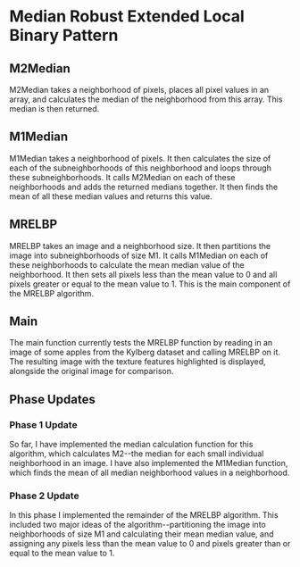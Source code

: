  # Median Robust Extended Local Binary Pattern

## M2Median
M2Median takes a neighborhood of pixels, places all pixel values in an array, and calculates the median of the neighborhood from this array. This median is then returned.

## M1Median
M1Median takes a neighborhood of pixels. It then calculates the size of each of the subneighborhoods of this neighborhood and loops through these subneighborhoods. It calls M2Median on each of these neighborhoods and adds the returned medians together. It then finds the mean of all these median values and returns this value.

## MRELBP
MRELBP takes an image and a neighborhood size. It then partitions the image into subneighborhoods of size M1. It calls M1Median on each of these neighborhoods to calculate the mean median value of the neighborhood. It then sets all pixels less than the mean value to 0 and all pixels greater or equal to the mean value to 1. This is the main component of the MRELBP algorithm.

## Main
The main function currently tests the MRELBP function by reading in an image of some apples from the Kylberg dataset and calling MRELBP on it. The resulting image with the texture features highlighted is displayed, alongside the original image for comparison.

## Phase Updates
### Phase 1 Update
So far, I have implemented the median calculation function for this algorithm, which calculates M2--the median for each small individual neighborhood in an image. I have also implemented the M1Median function, which finds the mean of all median neighborhood values in a neighborhood.

### Phase 2 Update
In this phase I implemented the remainder of the MRELBP algorithm. This included two major ideas of the algorithm--partitioning the image into neighborhoods of size M1 and calculating their mean median value, and assigning any pixels less than the mean value to 0 and pixels greater than or equal to the mean value to 1.

